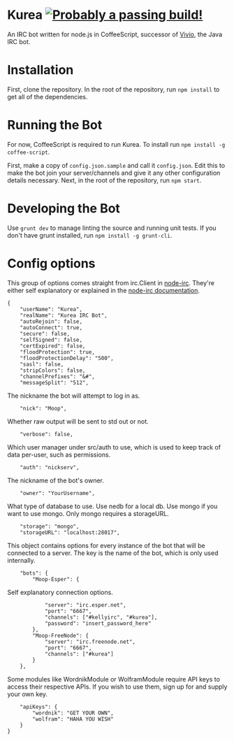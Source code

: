 Kurea [![Probably a passing build!](https://api.travis-ci.org/kellyirc/kurea.png?branch=master)](https://travis-ci.org/kellyirc/kurea/)
=====

An IRC bot written for node.js in CoffeeScript, successor of [Vivio](https://github.com/seiyria/vivio), the Java IRC bot.

Installation
============
First, clone the repository. In the root of the repository, run `npm install` to get all of the dependencies.

Running the Bot
===============
For now, CoffeeScript is required to run Kurea. To install run `npm install -g coffee-script`.

First, make a copy of `config.json.sample` and call it `config.json`. Edit this to make the bot join your server/channels and give it any other configuration details necessary. Next, in the root of the repository, run `npm start`.

Developing the Bot
==================
Use `grunt dev` to manage linting the source and running unit tests. If you don't have grunt installed, run `npm install -g grunt-cli`.

Config options
==============
This group of options comes straight from irc.Client in [node-irc](https://github.com/martynsmith/node-irc). They're either self explanatory or explained in the [node-irc documentation](https://node-irc.readthedocs.org/en/latest/API.html#client).
```
{
	"userName": "Kurea",
	"realName": "Kurea IRC Bot",
	"autoRejoin": false,
	"autoConnect": true,
	"secure": false,
	"selfSigned": false,
	"certExpired": false,
	"floodProtection": true,
	"floodProtectionDelay": "500",
	"sasl": false,
	"stripColors": false,
	"channelPrefixes": "&#",
	"messageSplit": "512",
```
The nickname the bot will attempt to log in as.
```
	"nick": "Moop",
```
Whether raw output will be sent to std out or not.
```	
	"verbose": false,
```
Which user manager under src/auth to use, which is used to keep track of data per-user, such as permissions.
```
	"auth": "nickserv",
```
The nickname of the bot's owner.
```
	"owner": "YourUsername",
```
What type of database to use. Use nedb for a local db. Use mongo if you want to use mongo. Only mongo requires a storageURL.
```
	"storage": "mongo",
	"storageURL": "localhost:28017",
```
This object contains options for every instance of the bot that will be connected to a server. The key is the name of the bot, which is only used internally.
```
	"bots": {
		"Moop-Esper": {
```
Self explanatory connection options.
```
			"server": "irc.esper.net",
			"port": "6667",
			"channels": ["#kellyirc", "#kurea"],
			"password": "insert_password_here"
		},
		"Moop-FreeNode": {
			"server": "irc.freenode.net",
			"port": "6667",
			"channels": ["#kurea"]
		}
	},
```
Some modules like WordnikModule or WolframModule require API keys to access their respective APIs. If you wish to use them, sign up for and supply your own key.
```
	"apiKeys": {
		"wordnik": "GET YOUR OWN",
		"wolfram": "HAHA YOU WISH"
	}
}
```


